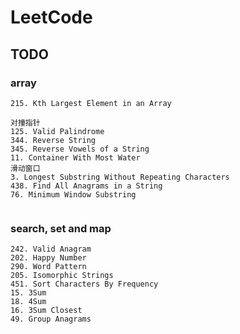 # LeetCode

## TODO

### array

```text
215. Kth Largest Element in an Array

对撞指针
125. Valid Palindrome
344. Reverse String
345. Reverse Vowels of a String
11. Container With Most Water
滑动窗口
3. Longest Substring Without Repeating Characters
438. Find All Anagrams in a String
76. Minimum Window Substring


```

### search, set and map

```text
242. Valid Anagram
202. Happy Number
290. Word Pattern
205. Isomorphic Strings
451. Sort Characters By Frequency
15. 3Sum
18. 4Sum
16. 3Sum Closest
49. Group Anagrams
```


